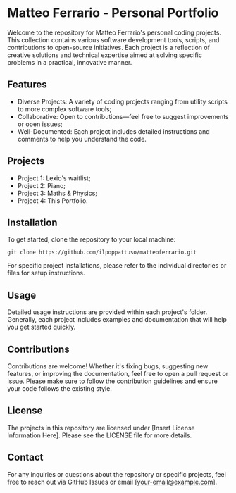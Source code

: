 # Matteo Ferrario - Personal Portfolio
Welcome to the repository for Matteo Ferrario's personal coding projects. This collection contains various software development tools, scripts, and contributions to open-source initiatives. Each project is a reflection of creative solutions and technical expertise aimed at solving specific problems in a practical, innovative manner.


## Features
* Diverse Projects: A variety of coding projects ranging from utility scripts to more complex software tools;
* Collaborative: Open to contributions—feel free to suggest improvements or open issues;
* Well-Documented: Each project includes detailed instructions and comments to help you understand the code.


## Projects
* Project 1: Lexio's waitlist;
* Project 2: Piano;
* Project 3: Maths & Physics;
* Project 4: This Portfolio.


## Installation
To get started, clone the repository to your local machine:

``` git clone https://github.com/ilpoppattuso/matteoferrario.git ```

For specific project installations, please refer to the individual directories or files for setup instructions.


## Usage
Detailed usage instructions are provided within each project's folder. Generally, each project includes examples and documentation that will help you get started quickly.


## Contributions
Contributions are welcome! Whether it's fixing bugs, suggesting new features, or improving the documentation, feel free to open a pull request or issue. Please make sure to follow the contribution guidelines and ensure your code follows the existing style.


## License
The projects in this repository are licensed under [Insert License Information Here]. Please see the LICENSE file for more details.


## Contact
For any inquiries or questions about the repository or specific projects, feel free to reach out via GitHub Issues or email [your-email@example.com].
